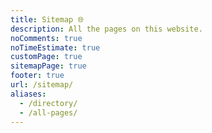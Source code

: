 ```yaml
---
title: Sitemap 🌐️
description: All the pages on this website.
noComments: true
noTimeEstimate: true
customPage: true
sitemapPage: true
footer: true
url: /sitemap/
aliases:
  - /directory/
  - /all-pages/
---
```

